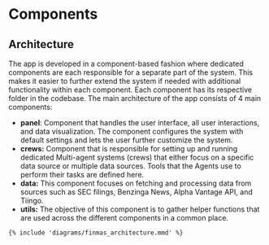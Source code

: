 # Components

## Architecture

The app is developed in a component-based fashion where dedicated components are each responsible for a separate part of the system. This makes it easier to further extend the system if needed with additional functionality within each component. Each component has its respective folder in the codebase.
The main architecture of the app consists of 4 main components:

- **panel**: Component that handles the user interface, all user interactions, and data visualization.
  The component configures the system with default settings and lets the user further customize the system.
- **crews:** Component that is responsible for setting up and running dedicated
  Multi-agent systems (crews) that either focus on a specific data source or multiple data sources.
  Tools that the Agents use to perform their tasks are defined here.
- **data:** This component focuses on fetching and processing data from sources such as SEC filings, Benzinga News,
  Alpha Vantage API, and Tiingo.
- **utils:** The objective of this component is to gather helper functions that are used across the
  different components in a common place.

```mermaid
{% include 'diagrams/finmas_architecture.mmd' %}
```
